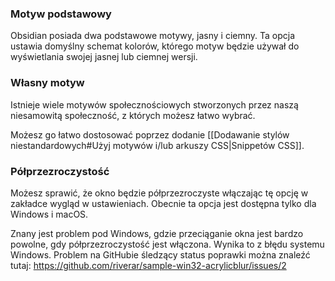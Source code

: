 ### Motyw podstawowy

Obsidian posiada dwa podstawowe motywy, jasny i ciemny. Ta opcja ustawia domyślny schemat kolorów, którego motyw będzie używał do wyświetlania swojej jasnej lub ciemnej wersji.

### Własny motyw

Istnieje wiele motywów społecznościowych stworzonych przez naszą niesamowitą społeczność, z których możesz łatwo wybrać.

Możesz go łatwo dostosować poprzez dodanie [[Dodawanie stylów niestandardowych#Użyj motywów i/lub arkuszy CSS|Snippetów CSS]].

### Półprzezroczystość

Możesz sprawić, że okno będzie półprzezroczyste włączając tę opcję w zakładce wygląd w ustawieniach. Obecnie ta opcja jest dostępna tylko dla Windows i macOS.

Znany jest problem pod Windows, gdzie przeciąganie okna jest bardzo powolne, gdy półprzezroczystość jest włączona. Wynika to z błędu systemu Windows. Problem na GitHubie śledzący status poprawki można znaleźć tutaj: https://github.com/riverar/sample-win32-acrylicblur/issues/2